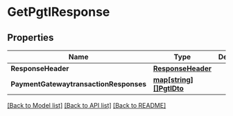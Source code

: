 # GetPgtlResponse

## Properties

Name | Type | Description | Notes
------------ | ------------- | ------------- | -------------
**ResponseHeader** | [**ResponseHeader**](ResponseHeader.md) |  | [optional] 
**PaymentGatewaytransactionResponses** | [**map[string][]PgtlDto**](array.md) |  | [optional] 

[[Back to Model list]](../README.md#documentation-for-models) [[Back to API list]](../README.md#documentation-for-api-endpoints) [[Back to README]](../README.md)


